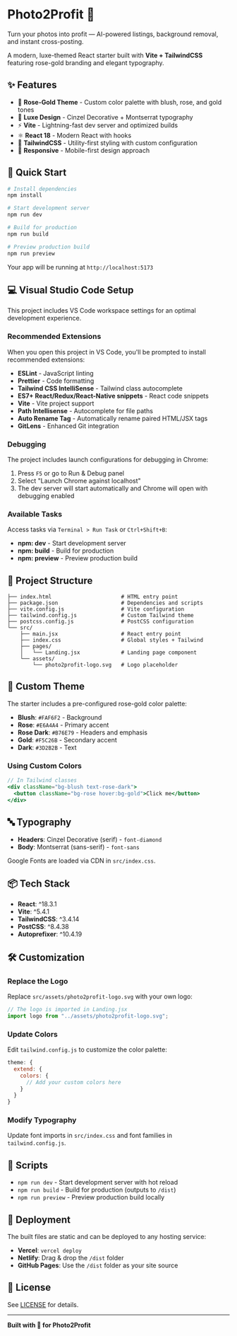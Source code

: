 # Photo2Profit 💎

Turn your photos into profit — AI-powered listings, background removal, and instant cross-posting.

A modern, luxe-themed React starter built with **Vite + TailwindCSS** featuring rose-gold branding and elegant typography.

## ✨ Features

- 🎨 **Rose-Gold Theme** - Custom color palette with blush, rose, and gold tones
- 💎 **Luxe Design** - Cinzel Decorative + Montserrat typography
- ⚡ **Vite** - Lightning-fast dev server and optimized builds
- ⚛️ **React 18** - Modern React with hooks
- 🎯 **TailwindCSS** - Utility-first styling with custom configuration
- 📱 **Responsive** - Mobile-first design approach

## 🚀 Quick Start

```bash
# Install dependencies
npm install

# Start development server
npm run dev

# Build for production
npm run build

# Preview production build
npm run preview
```

Your app will be running at `http://localhost:5173`

## 💻 Visual Studio Code Setup

This project includes VS Code workspace settings for an optimal development experience.

### Recommended Extensions

When you open this project in VS Code, you'll be prompted to install recommended extensions:

- **ESLint** - JavaScript linting
- **Prettier** - Code formatting
- **Tailwind CSS IntelliSense** - Tailwind class autocomplete
- **ES7+ React/Redux/React-Native snippets** - React code snippets
- **Vite** - Vite project support
- **Path Intellisense** - Autocomplete for file paths
- **Auto Rename Tag** - Automatically rename paired HTML/JSX tags
- **GitLens** - Enhanced Git integration

### Debugging

The project includes launch configurations for debugging in Chrome:

1. Press `F5` or go to Run & Debug panel
2. Select "Launch Chrome against localhost"
3. The dev server will start automatically and Chrome will open with debugging enabled

### Available Tasks

Access tasks via `Terminal > Run Task` or `Ctrl+Shift+B`:

- **npm: dev** - Start development server
- **npm: build** - Build for production
- **npm: preview** - Preview production build

## 📁 Project Structure

```
├── index.html                      # HTML entry point
├── package.json                    # Dependencies and scripts
├── vite.config.js                  # Vite configuration
├── tailwind.config.js              # Custom Tailwind theme
├── postcss.config.js               # PostCSS configuration
└── src/
    ├── main.jsx                    # React entry point
    ├── index.css                   # Global styles + Tailwind
    ├── pages/
    │   └── Landing.jsx             # Landing page component
    └── assets/
        └── photo2profit-logo.svg   # Logo placeholder
```

## 🎨 Custom Theme

The starter includes a pre-configured rose-gold color palette:

- **Blush**: `#FAF6F2` - Background
- **Rose**: `#E6A4A4` - Primary accent
- **Rose Dark**: `#B76E79` - Headers and emphasis
- **Gold**: `#F5C26B` - Secondary accent
- **Dark**: `#3D2B2B` - Text

### Using Custom Colors

```jsx
// In Tailwind classes
<div className="bg-blush text-rose-dark">
  <button className="bg-rose hover:bg-gold">Click me</button>
</div>
```

## 🔤 Typography

- **Headers**: Cinzel Decorative (serif) - `font-diamond`
- **Body**: Montserrat (sans-serif) - `font-sans`

Google Fonts are loaded via CDN in `src/index.css`.

## 📦 Tech Stack

- **React**: ^18.3.1
- **Vite**: ^5.4.1
- **TailwindCSS**: ^3.4.14
- **PostCSS**: ^8.4.38
- **Autoprefixer**: ^10.4.19

## 🛠️ Customization

### Replace the Logo

Replace `src/assets/photo2profit-logo.svg` with your own logo:

```jsx
// The logo is imported in Landing.jsx
import logo from "../assets/photo2profit-logo.svg";
```

### Update Colors

Edit `tailwind.config.js` to customize the color palette:

```js
theme: {
  extend: {
    colors: {
      // Add your custom colors here
    }
  }
}
```

### Modify Typography

Update font imports in `src/index.css` and font families in `tailwind.config.js`.

## 📝 Scripts

- `npm run dev` - Start development server with hot reload
- `npm run build` - Build for production (outputs to `/dist`)
- `npm run preview` - Preview production build locally

## 🚢 Deployment

The built files are static and can be deployed to any hosting service:

- **Vercel**: `vercel deploy`
- **Netlify**: Drag & drop the `/dist` folder
- **GitHub Pages**: Use the `/dist` folder as your site source

## 📄 License

See [LICENSE](LICENSE) for details.

---

**Built with 💎 for Photo2Profit**
